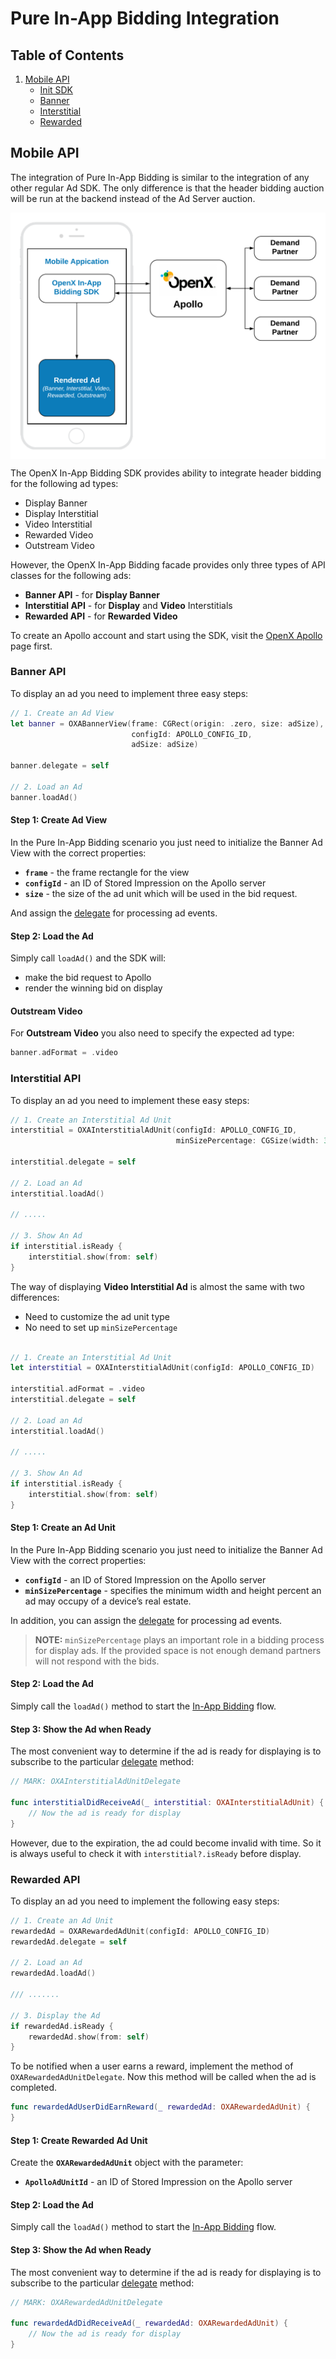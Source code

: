 # Pure In-App Bidding Integration

## Table of Contents

1. [Mobile API](#Mobile-API)
    - [Init SDK](#Init-In-App-Bidding-SDK)
    - [Banner](#Banner-API)
    - [Interstitial](#Interstitial-API)
    - [Rewarded](#Rewarded-API)

## Mobile API

The integration of Pure In-App Bidding is similar to the integration of any other regular Ad SDK. The only difference is that the header bidding auction will be run at the backend instead of the Ad Server auction.

<img src="../res/Pure-In-App-Bidding-Integration.png" alt="Pipeline Screenshot" align="center">


The OpenX In-App Bidding SDK provides ability to integrate header bidding for the following ad types:

- Display Banner
- Display Interstitial
- Video Interstitial
- Rewarded Video
- Outstream Video

However, the OpenX In-App Bidding facade provides only three types of API classes for the following ads:

- **Banner API** - for **Display Banner**
- **Interstitial API** - for **Display** and **Video** Interstitials
- **Rewarded API** - for **Rewarded Video**

To create an Apollo account and start using the SDK, visit the [OpenX Apollo](https://www.openx.com/prebid/) page first.

### Banner API

To display an ad you need to implement three easy steps:


``` swift
// 1. Create an Ad View
let banner = OXABannerView(frame: CGRect(origin: .zero, size: adSize),
                           configId: APOLLO_CONFIG_ID,
                           adSize: adSize)

banner.delegate = self

// 2. Load an Ad
banner.loadAd()
```

#### Step 1: Create Ad View

In the Pure In-App Bidding scenario you just need to initialize the Banner Ad View with the correct properties:

- **`frame`** - the frame rectangle for the view
- **`configId`** - an ID of Stored Impression on the Apollo server
- **`size`** - the size of the ad unit which will be used in the bid request.

And assign the [delegate](../ios-in-app-bidding-delegates.md) for processing ad events.

#### Step 2: Load the Ad

Simply call `loadAd()` and the SDK will:

- make the bid request to Apollo
- render the winning bid on display

#### Outstream Video

For **Outstream Video** you also need to specify the expected ad type:

``` swift
banner.adFormat = .video
```

### Interstitial API

To display an ad you need to implement these easy steps:


``` swift
// 1. Create an Interstitial Ad Unit
interstitial = OXAInterstitialAdUnit(configId: APOLLO_CONFIG_ID,
                                     minSizePercentage: CGSize(width: 30, height: 30))

interstitial.delegate = self

// 2. Load an Ad
interstitial.loadAd()

// .....

// 3. Show An Ad
if interstitial.isReady {
    interstitial.show(from: self)
}

```

The way of displaying **Video Interstitial Ad** is almost the same with two differences:

- Need to customize the ad unit type
- No need to set up `minSizePercentage`

``` swift

// 1. Create an Interstitial Ad Unit
let interstitial = OXAInterstitialAdUnit(configId: APOLLO_CONFIG_ID)

interstitial.adFormat = .video
interstitial.delegate = self

// 2. Load an Ad
interstitial.loadAd()

// .....

// 3. Show An Ad
if interstitial.isReady {
    interstitial.show(from: self)
}

```


#### Step 1: Create an Ad Unit


In the Pure In-App Bidding scenario you just need to initialize the Banner Ad View with the correct properties:

- **`configId`** - an ID of Stored Impression on the Apollo server
- **`minSizePercentage`** - specifies the minimum width and height percent an ad may occupy of a device’s real estate.

In addition, you can assign the [delegate](../ios-in-app-bidding-delegates.md) for processing ad events.

> **NOTE:** `minSizePercentage` plays an important role in a bidding process for display ads. If the provided space is not enough demand partners will not respond with the bids.

#### Step 2: Load the Ad

Simply call the `loadAd()` method to start the [In-App Bidding](../ios-in-app-bidding-getting-started.md) flow.


#### Step 3: Show the Ad when Ready


The most convenient way to determine if the ad is ready for displaying is to subscribe to the particular [delegate](../ios-in-app-bidding-delegates.md) method:

``` swift
// MARK: OXAInterstitialAdUnitDelegate

func interstitialDidReceiveAd(_ interstitial: OXAInterstitialAdUnit) {
    // Now the ad is ready for display
}
```

However, due to the expiration, the ad could become invalid with time. So it is always useful to check it with `interstitial?.isReady` before display.


### Rewarded API

To display an ad you need to implement the following easy steps:


``` swift
// 1. Create an Ad Unit
rewardedAd = OXARewardedAdUnit(configId: APOLLO_CONFIG_ID)
rewardedAd.delegate = self

// 2. Load an Ad
rewardedAd.loadAd()

/// .......

// 3. Display the Ad
if rewardedAd.isReady {
    rewardedAd.show(from: self)
}
```

To be notified when a user earns a reward, implement the method of `OXARewardedAdUnitDelegate`. Now this method will be called when the ad is completed.

``` swift
func rewardedAdUserDidEarnReward(_ rewardedAd: OXARewardedAdUnit) {
}
```


#### Step 1: Create Rewarded Ad Unit

Create the **`OXARewardedAdUnit`** object with the parameter:

- **`ApolloAdUnitId`** - an ID of Stored Impression on the Apollo server

#### Step 2: Load the Ad

Simply call the `loadAd()` method to start the [In-App Bidding](../ios-in-app-bidding-getting-started.md) flow.


#### Step 3: Show the Ad when Ready


The most convenient way to determine if the ad is ready for displaying is to subscribe to the particular [delegate](../ios-in-app-bidding-delegates.md) method:

``` swift
// MARK: OXARewardedAdUnitDelegate

func rewardedAdDidReceiveAd(_ rewardedAd: OXARewardedAdUnit) {
    // Now the ad is ready for display
}   
```

